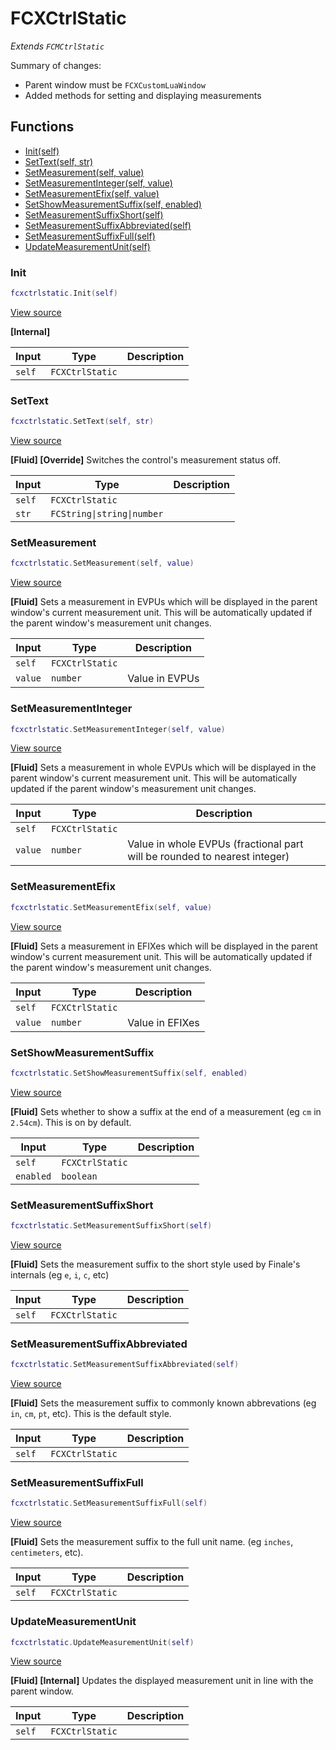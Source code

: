 # FCXCtrlStatic

*Extends `FCMCtrlStatic`*

Summary of changes:
- Parent window must be `FCXCustomLuaWindow`
- Added methods for setting and displaying measurements

## Functions

- [Init(self)](#init)
- [SetText(self, str)](#settext)
- [SetMeasurement(self, value)](#setmeasurement)
- [SetMeasurementInteger(self, value)](#setmeasurementinteger)
- [SetMeasurementEfix(self, value)](#setmeasurementefix)
- [SetShowMeasurementSuffix(self, enabled)](#setshowmeasurementsuffix)
- [SetMeasurementSuffixShort(self)](#setmeasurementsuffixshort)
- [SetMeasurementSuffixAbbreviated(self)](#setmeasurementsuffixabbreviated)
- [SetMeasurementSuffixFull(self)](#setmeasurementsuffixfull)
- [UpdateMeasurementUnit(self)](#updatemeasurementunit)

### Init

```lua
fcxctrlstatic.Init(self)
```

[View source](https://github.com/finale-lua/lua-scripts/tree/master/src/mixin/FCXCtrlStatic.lua#L39)

**[Internal]**

| Input | Type | Description |
| ----- | ---- | ----------- |
| `self` | `FCXCtrlStatic` |  |

### SetText

```lua
fcxctrlstatic.SetText(self, str)
```

[View source](https://github.com/finale-lua/lua-scripts/tree/master/src/mixin/FCXCtrlStatic.lua#L57)

**[Fluid] [Override]**
Switches the control's measurement status off.

| Input | Type | Description |
| ----- | ---- | ----------- |
| `self` | `FCXCtrlStatic` |  |
| `str` | `FCString\|string\|number` |  |

### SetMeasurement

```lua
fcxctrlstatic.SetMeasurement(self, value)
```

[View source](https://github.com/finale-lua/lua-scripts/tree/master/src/mixin/FCXCtrlStatic.lua#L75)

**[Fluid]**
Sets a measurement in EVPUs which will be displayed in the parent window's current measurement unit. This will be automatically updated if the parent window's measurement unit changes.

| Input | Type | Description |
| ----- | ---- | ----------- |
| `self` | `FCXCtrlStatic` |  |
| `value` | `number` | Value in EVPUs |

### SetMeasurementInteger

```lua
fcxctrlstatic.SetMeasurementInteger(self, value)
```

[View source](https://github.com/finale-lua/lua-scripts/tree/master/src/mixin/FCXCtrlStatic.lua#L97)

**[Fluid]**
Sets a measurement in whole EVPUs which will be displayed in the parent window's current measurement unit. This will be automatically updated if the parent window's measurement unit changes.

| Input | Type | Description |
| ----- | ---- | ----------- |
| `self` | `FCXCtrlStatic` |  |
| `value` | `number` | Value in whole EVPUs (fractional part will be rounded to nearest integer) |

### SetMeasurementEfix

```lua
fcxctrlstatic.SetMeasurementEfix(self, value)
```

[View source](https://github.com/finale-lua/lua-scripts/tree/master/src/mixin/FCXCtrlStatic.lua#L120)

**[Fluid]**
Sets a measurement in EFIXes which will be displayed in the parent window's current measurement unit. This will be automatically updated if the parent window's measurement unit changes.

| Input | Type | Description |
| ----- | ---- | ----------- |
| `self` | `FCXCtrlStatic` |  |
| `value` | `number` | Value in EFIXes |

### SetShowMeasurementSuffix

```lua
fcxctrlstatic.SetShowMeasurementSuffix(self, enabled)
```

[View source](https://github.com/finale-lua/lua-scripts/tree/master/src/mixin/FCXCtrlStatic.lua#L143)

**[Fluid]**
Sets whether to show a suffix at the end of a measurement (eg `cm` in `2.54cm`). This is on by default.

| Input | Type | Description |
| ----- | ---- | ----------- |
| `self` | `FCXCtrlStatic` |  |
| `enabled` | `boolean` |  |

### SetMeasurementSuffixShort

```lua
fcxctrlstatic.SetMeasurementSuffixShort(self)
```

[View source](https://github.com/finale-lua/lua-scripts/tree/master/src/mixin/FCXCtrlStatic.lua#L158)

**[Fluid]**
Sets the measurement suffix to the short style used by Finale's internals (eg `e`, `i`, `c`, etc)

| Input | Type | Description |
| ----- | ---- | ----------- |
| `self` | `FCXCtrlStatic` |  |

### SetMeasurementSuffixAbbreviated

```lua
fcxctrlstatic.SetMeasurementSuffixAbbreviated(self)
```

[View source](https://github.com/finale-lua/lua-scripts/tree/master/src/mixin/FCXCtrlStatic.lua#L172)

**[Fluid]**
Sets the measurement suffix to commonly known abbrevations (eg `in`, `cm`, `pt`, etc).
This is the default style.

| Input | Type | Description |
| ----- | ---- | ----------- |
| `self` | `FCXCtrlStatic` |  |

### SetMeasurementSuffixFull

```lua
fcxctrlstatic.SetMeasurementSuffixFull(self)
```

[View source](https://github.com/finale-lua/lua-scripts/tree/master/src/mixin/FCXCtrlStatic.lua#L185)

**[Fluid]**
Sets the measurement suffix to the full unit name. (eg `inches`, `centimeters`, etc).

| Input | Type | Description |
| ----- | ---- | ----------- |
| `self` | `FCXCtrlStatic` |  |

### UpdateMeasurementUnit

```lua
fcxctrlstatic.UpdateMeasurementUnit(self)
```

[View source](https://github.com/finale-lua/lua-scripts/tree/master/src/mixin/FCXCtrlStatic.lua#L198)

**[Fluid] [Internal]**
Updates the displayed measurement unit in line with the parent window.

| Input | Type | Description |
| ----- | ---- | ----------- |
| `self` | `FCXCtrlStatic` |  |
